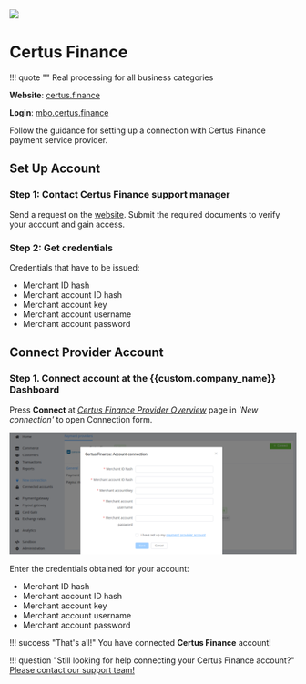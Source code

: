 <img src="https://static.openfintech.io/payment_providers/certusfinance/logo.png?w=400" width="400px">

# Certus Finance

!!! quote ""
    Real processing for all business categories

**Website**: [certus.finance](https://certus.finance/)

**Login**: [mbo.certus.finance](https://mbo.certus.finance/Portal/#!login)

Follow the guidance for setting up a connection with Certus Finance payment service provider.

## Set Up Account

### Step 1: Contact Certus Finance support manager

Send a request on the [website](https://certus.finance/). Submit the required documents to verify your account and gain access.

### Step 2: Get credentials

Credentials that have to be issued:

* Merchant ID hash
* Merchant account ID hash
* Merchant account key
* Merchant account username
* Merchant account password

## Connect Provider Account

### Step 1. Connect account at the {{custom.company_name}} Dashboard

Press **Connect** at [*Certus Finance Provider Overview*]({{custom.dashboard_base_url}}connect-directory/payment-providers/certusfinance/general) page in *'New connection'* to open Connection form.

![Connect](images/provider-account.png)

Enter the credentials obtained for your account:

* Merchant ID hash
* Merchant account ID hash
* Merchant account key
* Merchant account username
* Merchant account password

!!! success "That's all!"
    You have connected **Certus Finance** account!

!!! question "Still looking for help connecting your Certus Finance account?"
    [Please contact our support team!](mailto:{{custom.support_email}})
